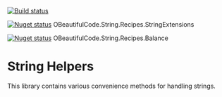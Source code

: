 [![Build status](https://ci.appveyor.com/api/projects/status/0axbj72exywm5sjt?svg=true)](https://ci.appveyor.com/project/SurajGupta/obeautifulcode-string)

[![Nuget status](https://img.shields.io/nuget/v/OBeautifulCode.String.Recipes.StringExtensions.svg)](https://www.nuget.org/packages/OBeautifulCode.String.Recipes.StringExtensions)  OBeautifulCode.String.Recipes.StringExtensions

[![Nuget status](https://img.shields.io/nuget/v/OBeautifulCode.String.Recipes.Balance.svg)](https://www.nuget.org/packages/OBeautifulCode.String.Recipes.Balance)  OBeautifulCode.String.Recipes.Balance

String Helpers
==============
This library contains various convenience methods for handling strings.
